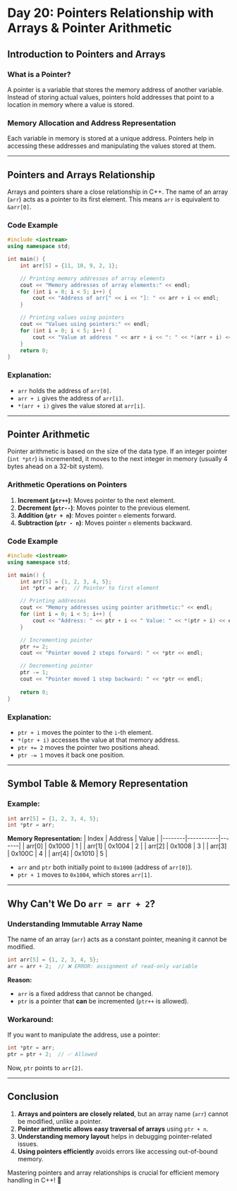 # **Day 20: Pointers Relationship with Arrays & Pointer Arithmetic**

## **Introduction to Pointers and Arrays**

### **What is a Pointer?**
A pointer is a variable that stores the memory address of another variable. Instead of storing actual values, pointers hold addresses that point to a location in memory where a value is stored.

### **Memory Allocation and Address Representation**
Each variable in memory is stored at a unique address. Pointers help in accessing these addresses and manipulating the values stored at them.

---

## **Pointers and Arrays Relationship**
Arrays and pointers share a close relationship in C++. The name of an array (`arr`) acts as a pointer to its first element. This means `arr` is equivalent to `&arr[0]`.

### **Code Example**
```cpp
#include <iostream>
using namespace std;

int main() {
    int arr[5] = {11, 10, 9, 2, 1};

    // Printing memory addresses of array elements
    cout << "Memory addresses of array elements:" << endl;
    for (int i = 0; i < 5; i++) {
        cout << "Address of arr[" << i << "]: " << arr + i << endl;
    }

    // Printing values using pointers
    cout << "Values using pointers:" << endl;
    for (int i = 0; i < 5; i++) {
        cout << "Value at address " << arr + i << ": " << *(arr + i) << endl;
    }
    return 0;
}
```

### **Explanation:**
- `arr` holds the address of `arr[0]`.
- `arr + i` gives the address of `arr[i]`.
- `*(arr + i)` gives the value stored at `arr[i]`.

---

## **Pointer Arithmetic**
Pointer arithmetic is based on the size of the data type. If an integer pointer (`int *ptr`) is incremented, it moves to the next integer in memory (usually 4 bytes ahead on a 32-bit system).

### **Arithmetic Operations on Pointers**
1. **Increment (`ptr++`)**: Moves pointer to the next element.
2. **Decrement (`ptr--`)**: Moves pointer to the previous element.
3. **Addition (`ptr + n`)**: Moves pointer `n` elements forward.
4. **Subtraction (`ptr - n`)**: Moves pointer `n` elements backward.

### **Code Example**
```cpp
#include <iostream>
using namespace std;

int main() {
    int arr[5] = {1, 2, 3, 4, 5};
    int *ptr = arr;  // Pointer to first element

    // Printing addresses
    cout << "Memory addresses using pointer arithmetic:" << endl;
    for (int i = 0; i < 5; i++) {
        cout << "Address: " << ptr + i << " Value: " << *(ptr + i) << endl;
    }

    // Incrementing pointer
    ptr += 2;
    cout << "Pointer moved 2 steps forward: " << *ptr << endl;

    // Decrementing pointer
    ptr -= 1;
    cout << "Pointer moved 1 step backward: " << *ptr << endl;
    
    return 0;
}
```

### **Explanation:**
- `ptr + i` moves the pointer to the `i`-th element.
- `*(ptr + i)` accesses the value at that memory address.
- `ptr += 2` moves the pointer two positions ahead.
- `ptr -= 1` moves it back one position.

---

## **Symbol Table & Memory Representation**
### **Example:**
```cpp
int arr[5] = {1, 2, 3, 4, 5};
int *ptr = arr;
```
**Memory Representation:**
| Index  | Address    | Value |
|--------|-----------|-------|
| arr[0] | 0x1000    | 1     |
| arr[1] | 0x1004    | 2     |
| arr[2] | 0x1008    | 3     |
| arr[3] | 0x100C    | 4     |
| arr[4] | 0x1010    | 5     |

- `arr` and `ptr` both initially point to `0x1000` (address of `arr[0]`).
- `ptr + 1` moves to `0x1004`, which stores `arr[1]`.

---

## **Why Can't We Do `arr = arr + 2`?**
### **Understanding Immutable Array Name**
The name of an array (`arr`) acts as a constant pointer, meaning it cannot be modified.

```cpp
int arr[5] = {1, 2, 3, 4, 5};
arr = arr + 2;  // ❌ ERROR: assignment of read-only variable
```
**Reason:**
- `arr` is a fixed address that cannot be changed.
- `ptr` is a pointer that **can** be incremented (`ptr++` is allowed).

### **Workaround:**
If you want to manipulate the address, use a pointer:
```cpp
int *ptr = arr;
ptr = ptr + 2;  // ✅ Allowed
```
Now, `ptr` points to `arr[2]`.

---

## **Conclusion**
1. **Arrays and pointers are closely related**, but an array name (`arr`) cannot be modified, unlike a pointer.
2. **Pointer arithmetic allows easy traversal of arrays** using `ptr + n`.
3. **Understanding memory layout** helps in debugging pointer-related issues.
4. **Using pointers efficiently** avoids errors like accessing out-of-bound memory.

Mastering pointers and array relationships is crucial for efficient memory handling in C++! 🚀

